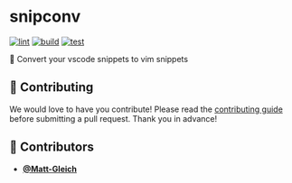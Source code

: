 <!-- DO NOT REMOVE - contributor_list:data:start:["Matt-Gleich"]:end -->

# snipconv

[![lint](https://github.com/Matt-Gleich/snipconv/actions/workflows/lint.yml/badge.svg)](https://github.com/Matt-Gleich/snipconv/actions/workflows/lint.yml)
[![build](https://github.com/Matt-Gleich/snipconv/actions/workflows/build.yml/badge.svg)](https://github.com/Matt-Gleich/snipconv/actions/workflows/build.yml)
[![test](https://github.com/Matt-Gleich/snipconv/actions/workflows/test.yml/badge.svg)](https://github.com/Matt-Gleich/snipconv/actions/workflows/test.yml)

🌲 Convert your vscode snippets to vim snippets

## 🙌 Contributing

We would love to have you contribute! Please read the [contributing guide](CONTRIBUTING.md) before submitting a pull request. Thank you in advance!

<!-- prettier-ignore-start -->
<!-- DO NOT REMOVE - contributor_list:start -->
## 👥 Contributors


- **[@Matt-Gleich](https://github.com/Matt-Gleich)**

<!-- DO NOT REMOVE - contributor_list:end -->
<!-- prettier-ignore-end -->
